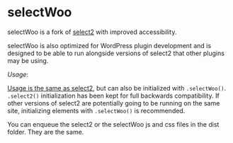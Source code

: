 selectWoo
=======
selectWoo is a fork of [select2](https://github.com/select2/select2) with improved accessibility. 

selectWoo is also optimized for WordPress plugin development and is designed to be able to run alongside versions of select2 that other plugins may be using.

*Usage*: 

[Usage is the same as select2](https://select2.github.io/examples.html), but can also be initialized with `.selectWoo()`. `.select2()` initialization has been kept for full backwards compatibility. If other versions of select2 are potentially going to be running on the same site, initializing elements with `.selectWoo()` is recommended.

You can enqueue the select2 or the selectWoo js and css files in the dist folder. They are the same.